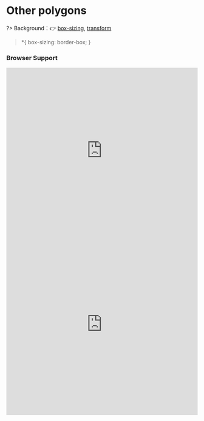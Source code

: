 
# Other polygons

?> Background：:point_right: [box-sizing](https://developer.mozilla.org/zh-CN/docs/Web/CSS/box-sizing), [transform](https://developer.mozilla.org/zh-CN/docs/Web/CSS/transform)

> *{ box-sizing: border-box; }

<vuep template="#hotspot-like"></vuep>

<script v-pre type="text/x-template" id="hotspot-like">
<style>
  main{
    width: 100%;
    padding: 60px 0;
    display: flex;
    justify-content: center;
    align-items: center;
    flex-wrap: wrap;
  }
  .like {
    width: 100px; height: 100px;
    background: url("https://cssanimation.rocks/images/posts/steps/heart.png") no-repeat;
    background-position: 0 0;
    cursor: pointer;
    transition: background-position 1s steps(28);
    transition-duration: 0s;
  }
  .like:active {
    transition-duration: 1s;
    background-position: -2800px 0;
  }
</style>
<template>
  <main>
    <div class="like"></div>
  </main>
</template>
<script>  
</script>
</script>

### Browser Support

<iframe
  width="100%"
  height="436px"
  frameborder="0"
  src="https://caniuse.bitsofco.de/embed/index.html?feat=css3-boxsizing&amp;periods=future_1,current,past_1,past_2,past_3&amp;accessible-colours=false">
</iframe>

<iframe
  width="100%"
  height="480px"
  frameborder="0"
  src="https://caniuse.bitsofco.de/embed/index.html?feat=transforms3d&amp;periods=future_1,current,past_1,past_2,past_3&amp;accessible-colours=false">
</iframe>
